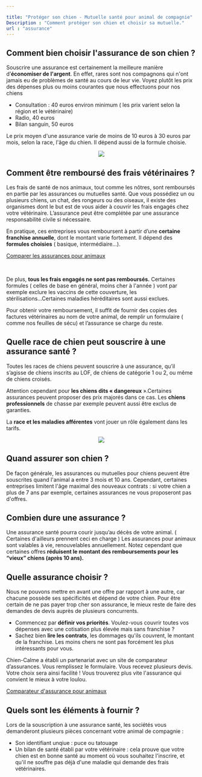 ```yaml
---

title: "Protéger son chien - Mutuelle santé pour animal de compagnie"
Description : "Comment protéger son chien et choisir sa mutuelle."
url : "assurance"
---
```

## Comment bien choisir l'assurance de son chien ? ##
Souscrire une assurance est certainement la meilleure manière d’<b>économiser de l'argent</b>. En effet, rares sont nos compagnons qui n'ont jamais eu de problèmes de santé au cours de leur vie.
Voyez plutôt les prix des dépenses plus ou moins courantes que nous effectuons pour nos chiens
 <ul><li>Consultation : 40 euros environ minimum ( les prix varient selon la région et le vétérinaire)</li>
 <li>Radio, 40 euros </li>
 <li>Bilan sanguin, 50 euros </li></ul>
Le prix moyen d'une assurance varie de moins de 10 euros à 30 euros par mois, selon la race, l'âge du chien. Il dépend aussi de la formule choisie.


<p align="center"><img src="/images/Pub%20Facebook/Assurance/sick-dog.jpg" class="img-responsive"></p>

## Comment être remboursé des frais vétérinaires ?

Les frais de santé de nos animaux, tout comme les nôtres, sont remboursés en partie par les assurances ou mutuelles santé. Que vous possédiez un ou plusieurs chiens, un chat, des rongeurs ou des oiseaux, il existe des organismes dont le but est de vous aider à couvrir les frais engagés chez votre vétérinaire. L’assurance peut être complétée par une assurance responsabilité civile si nécessaire.

En pratique, ces entreprises vous remboursent à partir d’une <b>certaine franchise annuelle</b>, dont le montant varie fortement. Il dépend des <b>formules choisies</b> ( basique, intermédiaire...).

<div class="text-center">
  <a class="btn btn-default btn-lg" href="/comparateur_mutuelle/">Comparer les assurances pour animaux</a>
</div>
<div><p> &nbsp;</p></div>

De plus, <b>tous les frais engagés ne sont pas remboursés.</b> Certaines formules ( celles de base en général, moins cher à l'année ) vont par exemple exclure les vaccins de cette couverture, les stérilisations...Certaines maladies héréditaires sont aussi exclues.

Pour obtenir votre remboursement, il suffit de fournir des copies des factures vétérinaires au nom de votre animal, de remplir un formulaire ( comme nos feuilles de sécu) et l’assurance se charge du reste.

## Quelle race de chien peut souscrire à une assurance santé ?

Toutes les races de chiens peuvent souscrire à une assurance, qu’il s’agisse de chiens inscrits au LOF, de chiens de catégorie 1 ou 2, ou même de chiens croisés.

Attention cependant pour <b>les chiens dits « dangereux</b> ».Certaines assurances peuvent proposer des prix majorés dans ce cas. Les <b>chiens professionnels</b> de chasse par exemple peuvent aussi être exclus de garanties.

La <b>race et les maladies afférentes</b> vont jouer un rôle également dans les tarifs.

<p align="center"><img src="/images/Pub%20Facebook/Assurance/vet_sleep_300.jpg" class="img-responsive"></p>

## Quand assurer son chien ?
De façon générale, les assurances ou mutuelles pour chiens peuvent être souscrites quand l'animal a entre 3 mois et 10 ans. Cependant, certaines entreprises limitent l'âge maximal des nouveaux contrats : si votre chien a plus de 7 ans par exemple, certaines assurances ne vous proposeront pas d'offres.

## Combien dure une assurance ? ##
  Une assurance santé pourra courir jusqu’au décès de votre animal. ( Certaines d'ailleurs prennent ceci en charge ) Les assurances pour animaux sont valables à vie, renouvelables annuellement. Notez cependant que certaines offres <b>réduisent le montant des remboursements pour les “vieux” chiens (après 10 ans).</b>

## Quelle assurance choisir ?
Nous ne pouvons mettre en avant une offre par rapport à une autre, car chacune possède ses spécificités et dépend de votre chien. Pour être certain de ne pas payer trop cher son assurance, le mieux reste de faire des demandes de devis auprès de plusieurs concurrents.
<ul>
<li>Commencez par <b>définir vos priorités</b>. Voulez-vous couvrir toutes vos dépenses avec une cotisation plus élevée mais sans franchise ? </li>
<li>Sachez bien <b>lire les contrats</b>, les dommages qu'ils couvrent, le montant de la franchise. Les moins chers ne sont pas forcément les plus intéressants pour vous. </li></ul>


Chien-Calme a établi un partenariat avec un site de comparateur d’assurances. Vous remplissez le formulaire. Vous recevez plusieurs devis. Votre choix sera ainsi facilité ! Vous trouverez plus vite l'assurance qui convient le mieux à votre loulou.


<div class="text-center">
  <a class="btn btn-default btn-lg" href="/comparateur_mutuelle/">Comparateur d'assurance pour animaux</a>
</div>




## Quels sont les éléments à fournir ?
Lors de la souscription à une assurance santé, les sociétés vous demanderont plusieurs pièces concernant votre animal de compagnie :

* Son identifiant unqiue : puce ou tatouage
* Un bilan de santé établi par votre vétérinaire  : cela prouve que votre chien est en bonne santé au moment où vous souhaitez l'inscrire, et qu'il ne souffre pas déjà d'une maladie qui demande des frais vétérinaires.
